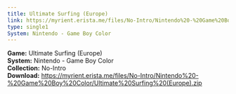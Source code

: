 ```yaml
---
title: Ultimate Surfing (Europe)
link: https://myrient.erista.me/files/No-Intro/Nintendo%20-%20Game%20Boy%20Color/Ultimate%20Surfing%20(Europe).zip
type: single1
System: Nintendo - Game Boy Color
---
```

<b>Game:</b> Ultimate Surfing (Europe)<br>
<b>System:</b> Nintendo - Game Boy Color<br>
<b>Collection:</b> No-Intro<br>
<b>Download:</b> https://myrient.erista.me/files/No-Intro/Nintendo%20-%20Game%20Boy%20Color/Ultimate%20Surfing%20(Europe).zip